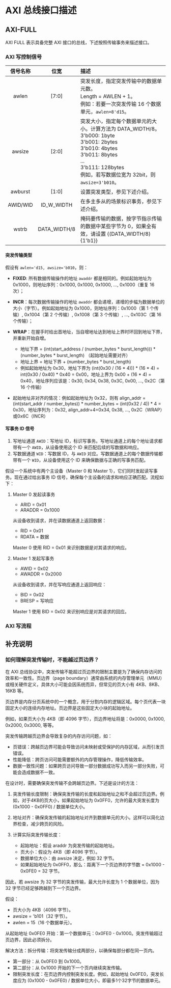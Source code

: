 <!-- =====================================================================
* Copyright (c) 2023, MongooseOrion.
* All rights reserved.
*
* The following code snippet may contain portions that are derived from
* OPEN-SOURCE communities, and these portions will be licensed with: 
*
* <NULL>
*
* If there is no OPEN-SOURCE licenses are listed, it indicates none of
* content in this Code document is sourced from OPEN-SOURCE communities. 
*
* In this case, the document is protected by copyright, and any use of
* all or part of its content by individuals, organizations, or companies
* without authorization is prohibited, unless the project repository
* associated with this document has added relevant OPEN-SOURCE licenses
* by github.com/MongooseOrion. 
*
* Please make sure using the content of this document in accordance with 
* the respective OPEN-SOURCE licenses. 
* 
* THIS CODE IS PROVIDED BY https://github.com/MongooseOrion. 
* FILE ENCODER TYPE: UTF-8
* ========================================================================
-->
# AXI 总线接口描述

## AXI-FULL

AXI FULL 表示具备完整 AXI 接口的总线，下述按照传输事务来描述接口。

### AXI 写控制信号

| 信号名称 | 位宽 | 描述 |
| :---: | :---: | :--- |
| awlen | [7:0] | 突发长度，指定突发传输中的数据单元数。<br>Length = AWLEN + 1。<br>例如：若要一次突发传输 16 个数据单元，`awlen=8'd15`。 |
| awsize | [2:0] | 突发大小，指定每个数据单元的大小。计算方法为 DATA_WIDTH/8。<br>3'b000: 1byte<br>3'b001: 2bytes<br>3'b010: 4bytes<br>3'b011: 8bytes<br>...<br>3'b111: 128bytes<br>例如，若写数据位宽为 32bit，则 `awsize=3'b010`。 |
| awburst | [1:0] | 设置突发类型，参见下述介绍。 |
| AWID/WID | ID_W_WIDTH | 在多主多从的场景标识事务，参见下述介绍。 |
| wstrb | DATA_WIDTH/8 | 掩码要传输的数据，按字节指示传输的数据中某些字节为 0，如果全有效，请设置 {(DATA_WIDTH/8){1'b1}} |

#### 突发传输类型

假设有 `awlen='d15, awsize='b010`，则：

  * **FIXED**: 所有数据传输操作的地址 `awaddr` 都是相同的。例如起始地址为 0x1000，则地址序列：0x1000, 0x1000, 0x1000, ..., 0x1000（重复 16 次）；
  * **INCR**：每次数据传输操作的地址 `awaddr` 都会递增，递增的步幅为数据单位的大小（字节）。例如起始地址为 0x1000，则地址序列：0x1000（第 1 个传输）, 0x1004（第 2 个传输）, 0x1008（第 3 个传输）, ..., 0x103C（第 16 个传输）；
  * **WRAP**：在握手时给出首地址，当自增地址达到地址上界时环回到地址下界，并重新开始自增。

    * 地址下界 = (int(start_address / (number_bytes * burst_length))) * (number_bytes * burst_length) （起始地址需要对齐）
    * 地址上界 = 地址下界 + (number_bytes * burst_length)
    * 例如起始地址为 0x30，地址下界为 (int(0x30 / (16 * 4))) * (16 * 4) = int(0x30 / 0x40) * 0x40 = 0x00，地址上界为 0x00 + (16 * 4) = 0x40，地址序列应该是：0x30, 0x34, 0x38, 0x3C, 0x00, ..., 0x2C（第 16 个传输）
  
  * 起始地址非对齐的情况：例如起始地址为 0x32，则有 align_addr = (int(start_addr / number_bytes)) * number_bytes = (int(0x32 / 4)) * 4 = 0x30，地址序列为：0x32, align_addr+4=0x34, 0x38, ..., 0x2C（WRAP）或0x6C（INCR）

#### 写事务 ID 信号 

  1. 写地址通道 `AWID`：写地址 ID，标识写事务。写地址通道上的每个地址请求都带有一个 `AWID`，从设备使用这个 ID 来匹配后续的写数据和响应。
  2. 写数据通道 `WID`：写数据 ID，与 `AWID` 对应。写数据通道上的每个数据传输都带有一个 `WID`，从设备使用这个 ID 来确保数据与正确的写事务匹配。

假设一个系统中有两个主设备（Master 0 和 Master 1），它们同时发起读写事务。现在通过给出事务 ID 信号，确保每个主设备的请求和响应正确匹配。流程如下：

  1. Master 0 发起读事务

      * ARID = 0x01
      * ARADDR = 0x1000
      
      从设备收到请求，并在读数据通道上返回数据：

      * RID = 0x01
      * RDATA = 数据
    
      Master 0 使用 RID = 0x01 来识别数据是对其请求的响应。

  2. Master 1 发起写事务

      * AWID = 0x02
      * AWADDR = 0x2000

      从设备收到请求，并在写响应通道上返回响应：

      * BID = 0x02
      * BRESP = 写响应

      Master 1 使用 BID = 0x02 来识别响应是对其请求的回应。

### AXI 写流程



## 补充说明

### 如何理解突发传输时，不能越过页边界？

在 AXI 总线协议中，突发传输不能超过页边界的限制主要是为了确保内存访问的效率和一致性。页边界（page boundary）通常由系统的内存管理单元（MMU）或相关硬件定义，具体大小可能会因系统而异，但常见的页大小有 4KB、8KB、16KB 等。

页边界是内存分页系统中的一个概念，用于分割内存的逻辑区域。每个页代表一块固定大小的连续内存地址。页边界是这些固定大小块的起始地址。

例如，如果页大小为 4KB（即 4096 字节），页边界地址将是：0x0000, 0x1000, 0x2000, 0x3000, 等等。

突发传输跨越页边界会导致复杂的内存访问问题，如：

  * 页错误：跨越页边界可能会导致访问未映射或受保护的内存区域，从而引发页错误。
  * 性能降低：跨页访问可能需要额外的内存管理操作，降低传输效率。
  * 数据一致性问题：如果跨页访问导致一部分数据成功写入而另一部分失败，可能会造成数据不一致。

在设计时，需要确保突发传输不会跨越页边界。下述是设计的方法：

  1. 突发传输长度限制：确保突发传输的长度和起始地址之和不会超过页边界。例如，对于4KB的页大小，如果起始地址为 0x0FF0，允许的最大突发长度为 (0x1000 - 0x0FF0) / 数据单位大小。
  2. 地址对齐：确保突发传输的起始地址对齐到数据单元的大小。这样可以简化边界检查，减少跨页的风险。
  3. 计算实际突发传输长度：

      * 起始地址：假设 araddr 为突发传输的起始地址。
      * 页大小：假设为 4KB（即 4096 字节）。
      * 数据单位大小：由 awsize 决定，例如 32 字节。
      * 如果起始地址为 0x0FF0，那么：距离下一个页边界的字节数 = 0x1000 - 0x0FE0 = 32 字节。

因此，若 awsize 为 32 字节的突发传输，最大允许长度为 1 个数据单位，因为 32 字节已经足够跨越到下一个页边界。

假设：

  * 页大小为 4KB（4096 字节）。
  * awsize = 'b101（32 字节）。
  * awlen = 15（16 个数据单元）。

从起始地址 0x0FE0 开始：第一个数据单元：0x0FE0 - 0x1000。突发传输超过页边界，因此必须拆分。

解决方法：拆分传输：将突发传输分成两部分，以确保每部分都在同一页内。

  * 第一部分：从 0x0FE0 到 0x1000。
  * 第二部分：从 0x1000 开始的下一个页内继续突发传输。
  * 限制突发长度：在页边界内控制突发长度。例如，起始地址 0x0FE0，突发长度应为 (0x1000 - 0x0FE0) / 数据单位大小，即最多1个32字节的数据单元。